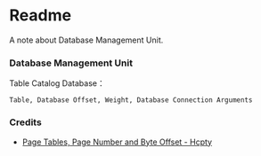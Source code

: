 # Readme
A note about Database Management Unit.

### Database Management Unit

Table Catalog Database：

```
Table, Database Offset, Weight, Database Connection Arguments
```

### Credits
- [Page Tables, Page Number and Byte Offset - Hcpty](https://github.com/Hcpty/page-tables-page-number-and-byte-offset)
